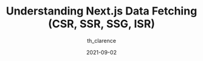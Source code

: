 ---
author: th_clarence
date: 2021-09-02
publisher: thepracticaldev
tags:
  - nextjs
  - comparisons
target_url: https://dev.to/theodorusclarence/understanding-next-js-data-fetching-csr-ssr-ssg-isr-1nff
title: Understanding Next.js Data Fetching (CSR, SSR, SSG, ISR)
---